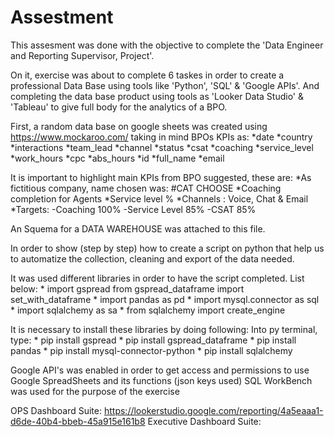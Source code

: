 # Assestment
This assesment was done with the objective to complete the 'Data Engineer and Reporting Supervisor, Project'. 

  
  On it, exercise was about to complete 6 taskes in order to create a professional Data Base using tools like 'Python',
'SQL' & 'Google APIs'. And completing the data base product using tools as 'Looker Data Studio' & 'Tableau' to give full body
for the analytics of a BPO.  

  First, a random data base on google sheets was created using https://www.mockaroo.com/ taking in mind BPOs KPIs as:
      *date           *country
      *interactions   *team_lead
      *channel        *status
      *csat           *coaching
      *service_level  *work_hours
      *cpc            *abs_hours
      *id
      *full_name
      *email
  
  It is important to highlight main KPIs from BPO suggested, these are:
      *As fictitious company, name chosen was: #CAT CHOOSE
      *Coaching completion for Agents
      *Service level %
      *Channels : Voice, Chat & Email
      *Targets:
          -Coaching 100%
          -Service Level 85%
          -CSAT 85%
  
  An Squema for a DATA WAREHOUSE was attached to this file.

  In order to show (step by step) how to create a script on python
  that help us to automatize the collection, cleaning and export of the data needed.

  It was used different libraries in order to have the script completed. List below:
      * import gspread
          from gspread_dataframe import set_with_dataframe
      * import pandas as pd
      * import mysql.connector as sql
      * import sqlalchemy as sa
      * from sqlalchemy import create_engine

  It is necessary to install these libraries by doing following:
      Into py terminal, type:
          * pip install gspread
          * pip install gspread_dataframe
          * pip install pandas
          * pip install mysql-connector-python
          * pip install sqlalchemy

  Google API's was enabled in order to get access and permissions to use Google SpreadSheets and its functions (json keys used)
  SQL WorkBench was used for the purpose of the exercise

  OPS Dashboard Suite: https://lookerstudio.google.com/reporting/4a5eaaa1-d6de-40b4-bbeb-45a915e161b8
  Executive Dashboard Suite: 

